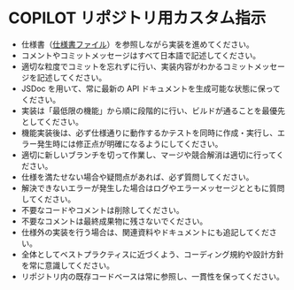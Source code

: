 # COPILOT リポジトリ用カスタム指示

- 仕様書（[仕様書ファイル](./specifications/specification.md)）を参照しながら実装を進めてください。
- コメントやコミットメッセージはすべて日本語で記述してください。
- 適切な粒度でコミットを忘れずに行い、実装内容がわかるコミットメッセージを記述してください。
- JSDoc を用いて、常に最新の API ドキュメントを生成可能な状態に保ってください。
- 実装は「最低限の機能」から順に段階的に行い、ビルドが通ることを最優先としてください。
- 機能実装後は、必ず仕様通りに動作するかテストを同時に作成・実行し、エラー発生時には修正点が明確になるようにしてください。
- 適切に新しいブランチを切って作業し、マージや競合解消は適切に行ってください。
- 仕様を満たせない場合や疑問点があれば、必ず質問してください。
- 解決できないエラーが発生した場合はログやエラーメッセージとともに質問してください。
- 不要なコードやコメントは削除してください。
- 不要なコメントは最終成果物に残さないでください。
- 仕様外の実装を行う場合は、関連資料やドキュメントにも追記してください。
- 全体としてベストプラクティスに近づくよう、コーディング規約や設計方針を常に意識してください。
- リポジトリ内の既存コードベースは常に参照し、一貫性を保ってください。
